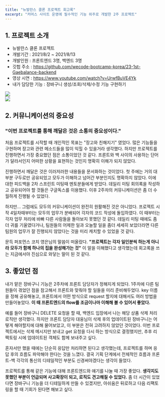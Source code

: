 ```yaml
---
title: "뉴발란스 클론 프로젝트 회고록"
excerpt: "커머스 사이트 운영에 필수적인 기능 위주로 개발한 2주 프로젝트"
---
```


## 1. 프로젝트 소개
* 뉴발란스 클론 프로젝트
* 개발기간 : 2021/8/2 ~ 2021/8/13
* 개발인원 : 프론트엔드 3명, 백엔드 3명
* 깃헙 주소 : https://github.com/wecode-bootcamp-korea/23-1st-Gaebalance-backend
* 영상 시연 : https://www.youtube.com/watch?v=UrwfBuVE4Yk
* 내가 담당한 기능 : 장바구니 생성/조회/삭제/수정 기능 구현하기

![](https://images.velog.io/images/byoungju1012/post/a372ff85-db22-4a9a-a8dc-181b20f1586f/carts1.gif)
<br>
![](https://images.velog.io/images/byoungju1012/post/d6075c7b-9d1e-4732-9c2f-bb1e5e5f63dd/carts2.gif)
<br>

## 2. 커뮤니케이션의 중요성
### "이번 프로젝트를 통해 깨달은 것은 소통의 중요성이다." 

처음 프로젝트를 시작할 때 개인적인 목표는 "장고와 친해지기" 였었다. 
많은 기능들을 구현하며 장고와 관련 메소드들을 많이 익힐 수 있을거라 생각했다. 
하지만 프로젝트를 진행하면서 가장 중요했던 점은 소통이었던 것 같다. 
프론트와 백 사이의 사용하는 단어가 달라서인지 어떠한 상황을 표현하는 것인지 명확히 이해가 되지 않았다. 
<br>

진행하면서 깨달은 것은 이러저러한 내용들을 문서화하는 것이었다. 
첫 주에는 거의 대부분 구두로만 공유되었고 모두가 이해하고 넘어간 부분인지도 명확하지 않았다. 
이에 대한 피드백을 2차 스프린트 미팅때 멘토분들에게 받았다. 데일리 미팅 회의록을 작성하고 공유되어야 할 것들은 구글독스를 이용했다.
이후 2주차의 커뮤니케이션은 좀 더 수월하게 진행될 수 있었다.
<br>

하지만...
그럼에도 모두의 커뮤니케이션이 완전히 원활해진 것은 아니었다. 
프로젝트 시작 4일차때부터는 모두의 업무가 분배되어 각자의 코드 작성에 돌입하였다. 
이 때부터는 각자 업무 처리에 바빠 다른 사람들을 돌아보지 못했던 것 같다. 
데일리 미팅 때에도 좀더 귀를 기울였다거나, 팀원들의 어제한 일과 오늘할 일을 좀더 세세히 보았더라면 다른 팀원의 업무가 잘 진행되지 않았다는 것을 미리 캐치할 수 있었을 것 같다. 
<br>

문득 퍼포먼스 코치 영은님의 말씀이 떠올랐다. **"프로젝트는 각자 일인분씩 하는게 아니라 모두가 함께 하나의 집을 완성해가는 것"** 
이 말을 이해했다고 생각했는데 회고록을 쓰는 지금에서야 진심으로 와닿는 말이 된 것 같다. 
<br>

## 3. 좋았던 점
내가 맡은 장바구니 기능은 2주차에 프론트 담당자가 정해지게 되었다. 
1주차에 다른 팀원들이 겪었던 점을 참고해서 프론트와 맞춰야 할 일들을 미리 준비해두었다.
key 이름을 정해 공유해놓고, 프론트에서 어떤 방식으로 request 할지에 대해서도 여러 방법을 만들어놓았다.
**이 때 프론트엔드의 flow를 조금이나마 이해해 볼 수 있어서 좋았다.**
<br>

예를 들어 장바구니 DELETE 요청을 할 때, 백엔드 입장에서 나는 해당 상품 삭제 처리 로직만 생각했다. 
하지만 프론트 담당자 대웅님이 삭제 후의 업데이트된 장바구니는 어떻게 해야할지에 대해 물어보았고, 이 부분은 전혀 고려하지 않았던 것이었다. 
이번 프로젝트에서는 삭제 메시지만 보내고 get 요청을 다시 하는 방식으로 결정했지만, 추후 리팩토링 시에 업데이트된 객체도 함께 보내주고 싶다.
<br>

혼자서만 했을 때에는 단순히 응답만 처리하면 된다고 생각했는데, 프로젝트를 하며 응답 후의 흐름도 파악해야 한다는 것을 느꼈다.
결국 기획 단계에서 전체적인 흐름과 프론트-백 각각의 통신의 디테일적인 부분도 신경써야겠다는 생각이 들었다.
<br>

프로젝트를 통해 같은 기능에 대해 프론트엔드와 얘기를 나눌 때 가장 좋았다. 
**생각지도 못했던 부분이 언급되며 사고확장이 되고, 로직도 견고해질 수 있었다.** 
좀 더 시간이 있었다면 장바구니 기능을 더 디테일하게 만들 수 있겠지만, 아쉬움은 뒤로하고 다음 리팩토링을 할 때 기회가 된다면 해보고 싶다.


